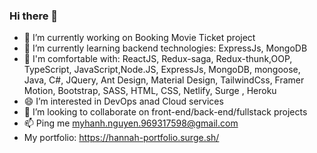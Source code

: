 ### Hi there 👋
- 🔭 I’m currently working on Booking Movie Ticket project
- 🌱 I’m currently learning backend technologies: ExpressJs, MongoDB
- 🌱 I'm comfortable with: 
    ReactJS, Redux-saga, Redux-thunk,OOP, TypeScript, JavaScript,Node.JS, ExpressJs, MongoDB, mongoose, Java, C#, JQuery, Ant Design, Material Design, TailwindCss, Framer Motion, Bootstrap, SASS, HTML, CSS, Netlify, Surge , Heroku
- 😄 I’m interested in DevOps anad Cloud services
- 👯 I’m looking to collaborate on front-end/back-end/fullstack projects
- 📫 Ping me myhanh.nguyen.969317598@gmail.com
- My portfolio: https://hannah-portfolio.surge.sh/


